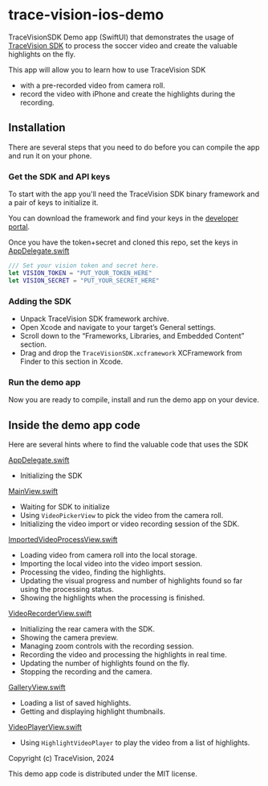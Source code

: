 # trace-vision-ios-demo
TraceVisionSDK Demo app (SwiftUI) that demonstrates the usage of [TraceVision SDK](https://tracevision.com) to process the soccer video and create the valuable highlights on the fly.

This app will allow you to learn how to use TraceVision SDK

- with a pre-recorded video from camera roll.
- record the video with iPhone and create the highlights during the recording.

## Installation

There are several steps that you need to do before you can compile the app and run it on your phone.

### Get the SDK and API keys

To start with the app you'll need the TraceVision SDK binary framework and a pair of keys to initialize it.

You can download the framework and find your keys in the [developer portal](https://developer.tracevision.com).

Once you have the token+secret and cloned this repo, set the keys in [AppDelegate.swift](TraceVisionDemo/TraceVisionDemo/AppDelegate.swift#L19) 

```swift
/// Set your vision token and secret here.
let VISION_TOKEN = "PUT_YOUR_TOKEN_HERE"
let VISION_SECRET = "PUT_YOUR_SECRET_HERE"
```

### Adding the SDK

- Unpack TraceVision SDK framework archive.
- Open Xcode and navigate to your target’s General settings.
- Scroll down to the “Frameworks, Libraries, and Embedded Content” section.
- Drag and drop the `TraceVisionSDK.xcframework` XCFramework from Finder to this section in Xcode.

### Run the demo app

Now you are ready to compile, install and run the demo app on your device.

## Inside the demo app code

Here are several hints where to find the valuable code that uses the SDK

[AppDelegate.swift](TraceVisionDemo/TraceVisionDemo/AppDelegate.swift) 

- Initializing the SDK

[MainView.swift](TraceVisionDemo/TraceVisionDemo/views/MainView.swift) 

- Waiting for SDK to initialize
- Using `VideoPickerView` to pick the video from the camera roll.
- Initializing the video import or video recording session of the SDK.

[ImportedVideoProcessView.swift](TraceVisionDemo/TraceVisionDemo/views/importing/ImportedVideoProcessView.swift) 

- Loading video from camera roll into the local storage.
- Importing the local video into the video import session.
- Processing the video, finding the highlights.
- Updating the visual progress and number of highlights found so far using the processing status.
- Showing the highlights when the processing is finished.

[VideoRecorderView.swift](TraceVisionDemo/TraceVisionDemo/views/recording/VideoRecorderView.swift)

- Initializing the rear camera with the SDK.
- Showing the camera preview.
- Managing zoom controls with the recording session.
- Recording the video and processing the highlights in real time.
- Updating the number of highlights found on the fly.
- Stopping the recording and the camera.

[GalleryView.swift](TraceVisionDemo/TraceVisionDemo/views/gallery/GalleryView.swift)

- Loading a list of saved highlights.
- Getting and displaying highlight thumbnails.

[VideoPlayerView.swift](TraceVisionDemo/TraceVisionDemo/views/gallery/VideoPlayerView.swift)

- Using `HighlightVideoPlayer` to play the video from a list of highlights.

Copyright (c) TraceVision, 2024

This demo app code is distributed under the MIT license.

